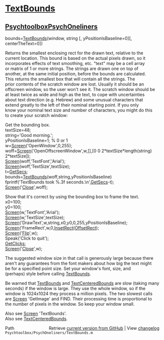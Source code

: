 # [TextBounds](TextBounds)
## [Psychtoolbox](Psychtoolbox)[PsychOneliners](PsychOneliners)

bounds=[TextBounds](TextBounds)(window, string [, yPositionIsBaseline=0][, centerTheText=0])  
  
Returns the smallest enclosing rect for the drawn text, relative to the  
current location. This bound is based on the actual pixels drawn, so it  
incorporates effects of text smoothing, etc. "text" may be a cell array  
or matrix of 1 or more strings. The strings are drawn one on top of  
another, at the same initial position, before the bounds are calculated.  
This returns the smallest box that will contain all the strings. The  
prior contents of the scratch window are lost. Usually it should be an  
offscreen window, so the user won't see it. The scratch window should be  
at least twice as wide and high as the text, to cope with uncertainties  
about text direction (e.g. Hebrew) and some unusual characters that  
extend greatly to the left of their nominal starting point. If you only  
know your nominal text size and number of characters, you might do this  
to create your scratch window:  
  
Get the bounding box.  
textSize=48;  
string='Good morning.';  
yPositionIsBaseline=1; % 0 or 1  
w=[Screen](Screen)('OpenWindow',0,255);  
woff=[Screen](Screen)('OpenOffscreenWindow',w,[],[0 0 2\*textSize\*length(string) 2\*textSize]);  
[Screen](Screen)(woff,'TextFont','Arial');  
[Screen](Screen)(woff,'TextSize',textSize);  
t=[GetSecs](GetSecs);  
bounds=[TextBounds](TextBounds)(woff,string,yPositionIsBaseline)  
fprintf('TextBounds took %.3f seconds.\n',[GetSecs](GetSecs)-t);  
[Screen](Screen)('[Close](Close)',woff);  
  
Show that it's correct by using the bounding box to frame the text.  
x0=100;  
y0=100;  
[Screen](Screen)(w,'TextFont','Arial');  
[Screen](Screen)(w,'TextSize',textSize);  
[Screen](Screen)('DrawText',w,string,x0,y0,0,255,yPositionIsBaseline);  
[Screen](Screen)('FrameRect',w,0,[InsetRect](InsetRect)[(OffsetRect]((OffsetRect)(bounds,x0,y0),-1,-1));  
[Screen](Screen)('[Flip](Flip)',w);  
Speak('Click to quit');  
[GetClicks](GetClicks);  
[Screen](Screen)('[Close](Close)',w);  
  
The suggested window size in that call is generously large because there  
aren't any guarantees from the font makers about how big the text might  
be for a specified point size. Set your window's font, size, and  
(perhaps) style before calling [TextBounds](TextBounds).  
  
Be warned that [TextBounds](TextBounds) and [TextCenteredBounds](TextCenteredBounds) are slow (taking many  
seconds) if the window is large. They use the whole window, so if the  
window is 1024x1024 they process a million pixels. The two slowest calls  
are [Screen](Screen) 'GetImage' and FIND. Their processing time is proportional to  
the number of pixels in the window. So keep your window small.  
  
Also see [Screen](Screen) 'TextBounds'.  
Also see [TextCenteredBounds](TextCenteredBounds).  




<div class="code_header" style="text-align:right;">
  <span style="float:left;">Path&nbsp;&nbsp;</span> <span class="counter">Retrieve <a href=
  "https://raw.github.com/Psychtoolbox-3/Psychtoolbox-3/beta/Psychtoolbox/PsychOneliners/TextBounds.m">current version from GitHub</a> | View <a href=
  "https://github.com/Psychtoolbox-3/Psychtoolbox-3/commits/beta/Psychtoolbox/PsychOneliners/TextBounds.m">changelog</a></span>
</div>
<div class="code">
  <code>Psychtoolbox/PsychOneliners/TextBounds.m</code>
</div>

